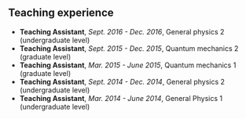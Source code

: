 ## Teaching experience
- **Teaching Assistant**, *Sept. 2016 - Dec. 2016*, General physics 2 (undergraduate level)
- **Teaching Assistant**, *Sept. 2015 - Dec. 2015*, Quantum mechanics 2 (graduate level)
- **Teaching Assistant**, *Mar. 2015 - June 2015*, Quantum mechanics 1 (graduate level)
- **Teaching Assistant**, *Sept. 2014 - Dec. 2014*, General physics 2 (undergraduate level)
- **Teaching Assistant**, *Mar. 2014 - June 2014*, General Physics 1 (undergraduate level)
